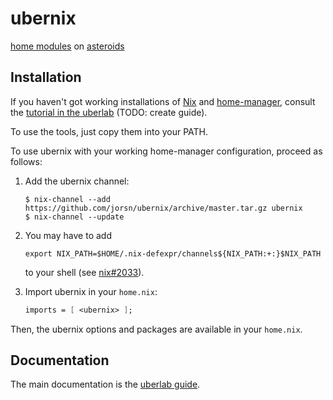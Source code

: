 # ubernix

[home modules][home-manager] on [asteroids][uberspace]

## Installation

If you haven't got working installations of [Nix] and [home-manager], consult
the [tutorial in the uberlab][uberlab] (TODO: create guide).


To use the tools, just copy them into your PATH.

To use ubernix with your working home-manager configuration, proceed as follows:

1.  Add the ubernix channel:

    ```console
    $ nix-channel --add https://github.com/jorsn/ubernix/archive/master.tar.gz ubernix
    $ nix-channel --update
    ```

2.  You may have to add

    ```shell
    export NIX_PATH=$HOME/.nix-defexpr/channels${NIX_PATH:+:}$NIX_PATH
    ```

    to your shell (see [nix#2033](https://github.com/NixOS/nix/issues/2033)).

3.  Import ubernix in your `home.nix`:

    ```nix
    imports = [ <ubernix> ];
    ```

Then, the ubernix options and packages are available in your `home.nix`.

## Documentation

The main documentation is the [uberlab guide][uberlab].


[home-manager]: https://github.com/rycee/home-manager/
[Nix]:          https://nixos.org/nix/
[uberlab]:      https://lab.uberspace.de/guide_nix.html
[uberspace]:    https://uberspace.de
